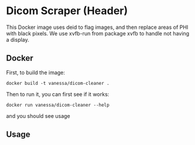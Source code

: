 # Dicom Scraper (Header)

This Docker image uses deid to flag images, and then replace areas of PHI with black pixels. We use xvfb-run from package xvfb to handle not having a display.

## Docker
First, to build the image:

```
docker build -t vanessa/dicom-cleaner .
```

Then to run it, you can first see if it works:

```
docker run vanessa/dicom-cleaner --help
```

and you should see usage


## Usage
